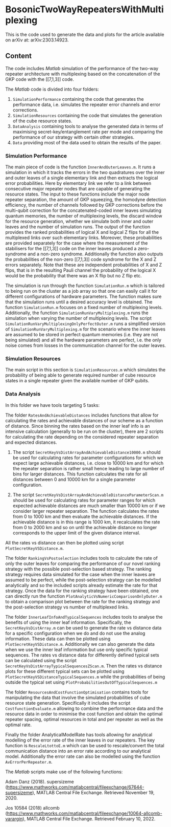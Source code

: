 # BosonicTwoWayRepeatersWithMultiplexing

This is the code used to generate the data and plots for the article available on arXiv at: arXiv:2303.14923.

## Content
The code includes *Matlab* simulation of the performance of the two-way repeater architecture with multiplexing based on the concatenation of the GKP code with the [[7,1,3]] code.

The *Matlab* code is divided into four folders:

1. `SimulationPerformance` containing the code that generates the performance data, i.e. simulates the repeater error channels and error corrections.
2. `SimulationResources` containing the code that simulates the generation of the cube resource states.
3.  `DataAnalysis` containing tools to analyse the generated data in terms of maximising secret-key/entanglement rate per mode and comparing the performance of our strategy with certain other strategies.
4. `Data` providing most of the data used to obtain the results of the paper.

### Simulation Performance

The main piece of code is the function `InnerAndOuterLeaves.m`. It runs a simulation in which it tracks the errors in the two quadratures over the inner and outer leaves of a single elementary link and then extracts the logical error probabilities. Here by elementary link we refer to a link between consecutive major repeater nodes that are capable of generating the resource states. The input to these functions include the major node repeater separation, the amount of GKP squeezing, the homodyne detection efficiency, the number of channels followed by GKP corrections before the multi-qubit correction for the concatenated-coded inner leaves simulating quantum memories, the number of multiplexing levels, the discard window for the resource generation, whether we simulate both inner and outer leaves and the number of simulation runs. The output of the function provides the ranked probabilities of logical X and logical Z flips for all the multiplexed links over such elementary links. Moreover, these probabilities are provided separately for the case where the measurement of the stabilisers for the [[7,1,3]] code on the inner leaves produced a zero-syndrome and a non-zero syndrome. Additionally the function also outputs the probabilities of the non-zero [[7,1,3]] code syndrome for the X and Z errors separately. Note that these are independent probabilities of X and Z flips, that is in the resulting Pauli channel the probability of the logical X would be the probability that there was an X flip but no Z flip etc.

The simulation is run through the function `SimulationRun.m` which is tailored to being run on the cluster as a job array so that one can easily call it for different configurations of hardware parameters. The function makes sure that the simulation runs until a desired accuracy level is obtained. The function `SimulationRun.m` focuses on a fixed number of multiplexing levels. Additionally, the function `SimulationRunVaryMultiplexing.m` runs the simulation when varying the number of multiplexing levels. The script `SimulationRunVaryMultiplexingOnlyPerfectOuter.m` runs a simplified version of `SimulationRunVaryMultiplexing.m` for the scenario where the inner leaves are assumed to be stored in perfect quantum memories (i.e. they are not being simulated) and all the hardware parameters are perfect, i.e. the only noise comes from losses in the communication channel for the outer leaves.

### Simulation Resources

The main script in this section is `SimulationResources.m` which simulates the probability of being able to generate required number of cube resource states in a single repeater given the available number of GKP qubits.

### Data Analysis

In this folder we have tools targeting 5 tasks:

The folder `RatesAndAchievableDistances` includes functions that allow for calculating the rates and achievable distances of our scheme as a function of distance. Since binning the rates based on the inner leaf info is an intensive calculation (generally to be run on the cluster), there are 2 scripts for calculating the rate depending on the considered repeater separation and expected distances.

1. The script `SecretKeyVsDistArrayAndAchievableDistance10000.m` should be used for calculating rates for parameter configurations for which we expect large achievable distances, i.e. close to 10000 km and for which the repeater separation is rather small hence leading to large number of bins for larger distances. This function calculates the rate for all distances between 0 and 10000 km for a single parameter configuration.

2. The script `SecretKeyVsDistArrayAndAchievableDistanceParameterScan.m` should be used for calculating rates for parameter ranges for which expected achievable distances are much smaller than 10000 km or if we consider larger repeater separation. The function calculates the rates from 0 to 1000 km and then evaluate the achievable distances. If the achievable distance is in this range is 1000 km, it recalculates the rate from 0 to 2000 km and so on until the achievable distance no longer corresponds to the upper limit of the given distance interval.

All the rates vs distance can then be plotted using script `PlotSecretKeyVSDistance.m`.

The folder `RankingVsPostselection` includes tools to calculate the rate of only the outer leaves for comparing the performance of our novel ranking strategy with the possible post-selection based strategy. The ranking strategy requires data simulated for the case when the inner leaves are assumed to be perfect, while the post-selection strategy can be modelled analytically and so the included scripts already estimate the rate for that strategy. Once the data for the ranking strategy have been obtained, one can directly run the function `PlotAnalyticVsNumericComparisonOnlyOuter.m` to obtain a comparison plot between the rate for the ranking strategy and the post-selection strategy vs number of multiplexed links.

The folder `InnerLeafInfoAndTypicalSequences` includes tools to analyse the benefits of using the inner leaf information. Specifically, the `SecretKeyVsDistArray.m` can be used to generate the rate vs distance data for a specific configuration when we do and do not use the analog information. These data can then be plotted using `PlotSecretKeyVSDistance.m`. Additionally we can also generate the data when we use the inner leaf information but use only specific typical sequences. The rates vs distance data for differently defined typical sets can be calculated using the script `SecretKeyVsDistArrayTypicalSequencesZScan.m`. Then the rates vs distance plots for these different typical sets can be plotted using `PlotSecretKeyVSDistanceTypicalSequences.m` while the probabilities of being outside the typical set using `PlotProbabilitiesOutOfTypicalSequences.m`

The folder `ResourcesAndCostFunctionOptimisation` contains tools for manipulating the data that involve the simulated probabilities of cube resource state generation. Specifically it includes the script `CostfunctionEvaluate.m` allowing to combine the performance data and the resource data in order to minimise the cost function and obtain the optimal repeater spacing, optimal resources in total and per repeater as well as the optimal rate.

Finally the folder AnalyticalModelRate has tools allowing for analytical modelling of the error rate of the inner leaves in our repeaters. The key function is `RescaleLtottoE.m` which can be used to rescale/convert the total communication distance into an error rate according to our analytical model. Additionally the error rate can also be modelled using the function `AvErrorPerRepeater.m`.

The *Matlab* scripts make use of the following functions:

Adam Danz (2018). supersizeme (https://www.mathworks.com/matlabcentral/fileexchange/67644-supersizeme), MATLAB Central File Exchange. Retrieved November 19, 2020.

Jos 10584 (2018) allcomb (https://www.mathworks.com/matlabcentral/fileexchange/10064-allcomb-varargin), MATLAB Central File Exchange. Retrieved February 10, 2022.
 